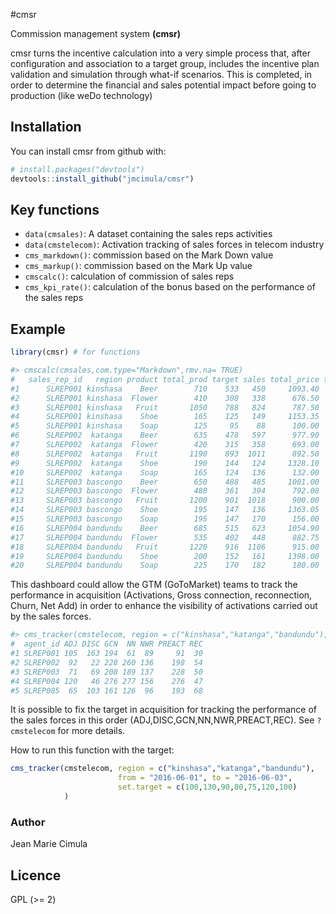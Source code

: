 #cmsr

Commission management system **(cmsr)** 

cmsr turns the incentive calculation into a very simple process that, after configuration and association to a target group, includes the incentive plan validation and simulation through what-if scenarios. This is completed, in order to determine the financial and sales potential impact before going to production (like weDo technology)
## Installation

You can install cmsr from github with:

```R
# install.packages("devtools")
devtools::install_github("jmcimula/cmsr")
```

## Key functions

* `data(cmsales)`: A dataset containing the sales reps activities
* `data(cmstelecom)`: Activation tracking of sales forces in telecom industry
* `cms_markdown()`: commission based on the Mark Down value
* `cms_markup()`: commission based on the Mark Up value
* `cmscalc()`: calculation of commission of sales reps
* `cms_kpi_rate()`: calculation of the bonus based on the performance of the sales reps

## Example 

``` r
library(cmsr) # for functions

#> cmscalc(cmsales,com.type="Markdown",rmv.na= TRUE)
#   sales_rep_id   region product total_prod target sales total_price total_disc total_sales      bonus  markdown
#1      SLREP001 kinshasa    Beer        710    533   450     1093.40   644.4900    668.7450  2.3777600 0.4105634
#2      SLREP001 kinshasa  Flower        410    308   338      676.50   518.6610    538.1805  2.7864375 0.2333171
#3      SLREP001 kinshasa   Fruit       1050    788   824      787.50   574.7400    596.3700  1.7107210 0.2701714
#4      SLREP001 kinshasa    Shoe        165    125   149     1153.35   968.6043   1005.0572 18.1739001 0.1601818
#5      SLREP001 kinshasa    Soap        125     95    88      100.00    65.4720     67.9360  0.7018182 0.3452800
#6      SLREP002  katanga    Beer        635    478   597      977.90   855.0234    887.2017  4.2093300 0.1256535
#7      SLREP002  katanga  Flower        420    315   358      693.00   549.3510    570.0255  4.0071625 0.2072857
#8      SLREP002  katanga   Fruit       1190    893  1011      892.50   705.1725    731.7113  1.8336331 0.2098908
#9      SLREP002  katanga    Shoe        190    144   124     1328.10   806.0868    836.4234  5.6660940 0.3930526
#10     SLREP002  katanga    Soap        165    124   136      132.00   101.1840    104.9920  1.4153333 0.2334545
#11     SLREP003 bascongo    Beer        650    488   485     1001.00   694.6170    720.7585  2.4565233 0.3060769
#12     SLREP003 bascongo  Flower        480    361   394      792.00   604.5930    627.3465  3.8409969 0.2366250
#13     SLREP003 bascongo   Fruit       1200    901  1018      900.00   710.0550    736.7775  1.8148580 0.2110500
#14     SLREP003 bascongo    Shoe        195    147   136     1363.05   884.0952    917.3676  6.7453500 0.3513846
#15     SLREP003 bascongo    Soap        195    147   170      156.00   126.4800    131.2400  1.9968077 0.1892308
#16     SLREP004 bandundu    Beer        685    515   623     1054.90   892.2606    925.8403  4.0132865 0.1541752
#17     SLREP004 bandundu  Flower        535    402   448      882.75   687.4560    713.3280  2.7866205 0.2212336
#18     SLREP004 bandundu   Fruit       1220    916  1106      915.00   771.4350    800.4675  2.0024982 0.1569016
#19     SLREP004 bandundu    Shoe        200    152   161     1398.00  1046.6127   1086.0014 11.2872190 0.2513500
#20     SLREP004 bandundu    Soap        225    170   182      180.00   135.4080    140.5040  1.4987717 0.2477333
```

This dashboard could allow the GTM (GoToMarket) teams to track the performance in acquisition (Activations, Gross connection, reconnection, Churn, Net Add) in order to enhance the visibility of activations carried out by the sales forces.

``` r
#> cms_tracker(cmstelecom, region = c("kinshasa","katanga","bandundu"), from = "2016-06-01", to = "2016-06-03")
#  agent_id ADJ DISC GCN  NN NWR PREACT REC
#1 SLREP001 105  163 194  61  89     91  30
#2 SLREP002  92   22 228 260 136    198  54
#3 SLREP003  71   69 208 189 137    228  50
#4 SLREP004 120   46 276 277 156    276  47
#5 SLREP005  65  103 161 126  96    193  68
```

It is possible to fix the target in acquisition for tracking the performance of the sales forces in this order (ADJ,DISC,GCN,NN,NWR,PREACT,REC). See `?cmstelecom`  for more details.

How to run this function with the target:

``` r
cms_tracker(cmstelecom, region = c("kinshasa","katanga","bandundu"), 
                        from = "2016-06-01", to = "2016-06-03", 
						set.target = c(100,130,90,80,75,120,100)
			)
```

### Author

Jean Marie Cimula

## Licence

GPL (>= 2)
